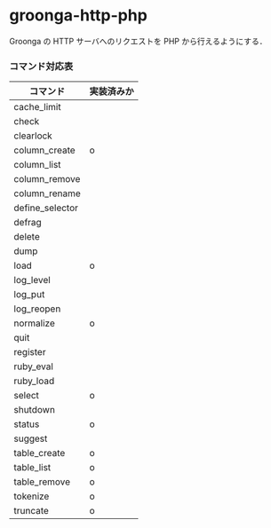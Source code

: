 groonga-http-php
================

Groonga の HTTP サーバへのリクエストを PHP から行えるようにする．

### コマンド対応表

| コマンド        | 実装済みか |
|-----------------|------------|
| cache_limit     |            |
| check           |            |
| clearlock       |            |
| column_create   | o          |
| column_list     |            |
| column_remove   |            |
| column_rename   |            |
| define_selector |            |
| defrag          |            |
| delete          |            |
| dump            |            |
| load            | o          |
| log_level       |            |
| log_put         |            |
| log_reopen      |            |
| normalize       | o          |
| quit            |            |
| register        |            |
| ruby_eval       |            |
| ruby_load       |            |
| select          | o          |
| shutdown        |            |
| status          | o          |
| suggest         |            |
| table_create    | o          |
| table_list      | o          |
| table_remove    | o          |
| tokenize        | o          |
| truncate        | o          |

